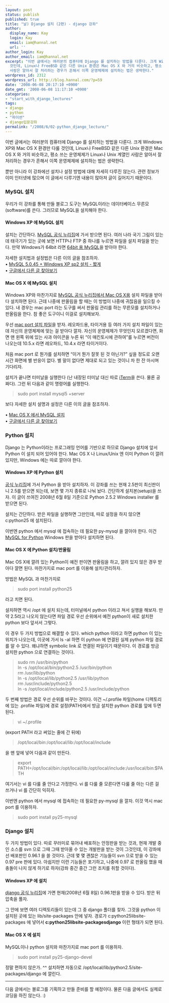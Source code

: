 ```yaml
---
layout: post
status: publish
published: true
title: "날) Django 설치 (2편) - django 강좌"
author:
  display_name: Kay
  login: Kay
  email: iam@hannal.net
  url: ''
author_login: Kay
author_email: iam@hannal.net
excerpt: "이번 글에서는 여러분의 컴퓨터에 Django 를 설치하는 방법을 다룬다. 크게 Windows XP와 Mac OS X 환경만 다룰
  것인데, Linux나 FreeBSD 같은 다른 Unix 환경은 Mac OS X 와 거의 비슷하고, 평소 쓰는 운영체제가 Linux나 Unix 계열인
  사람은 알아서 잘 처리하는 경우가 흔해서 이쪽 운영체제에 설치하는 법은 생략한다."
wordpress_id: 2312
wordpress_url: http://blog.hannal.com/?p=59
date: '2008-06-08 20:17:10 +0900'
date_gmt: '2008-06-08 11:17:10 +0900'
categories:
- "start_with_django_lectures"
tags:
- django
- python
- "파이썬"
- django입문강좌
permalink: "/2008/6/02-python_django_lecture/"
---
```

<p>이번 글에서는 여러분의 컴퓨터에 Django 를 설치하는 방법을 다룬다. 크게 Windows XP와 Mac OS X 환경만 다룰 것인데, Linux나 FreeBSD 같은 다른 Unix 환경은 Mac OS X 와 거의 비슷하고, 평소 쓰는 운영체제가 Linux나 Unix 계열인 사람은 알아서 잘 처리하는 경우가 흔해서 이쪽 운영체제에 설치하는 법은 생략한다.</p>
<p>뿐만 아니라 이 강좌에선 설치나 설정 방법에 대해 자세히 다루진 않는다. 관련 정보가 이미 인터넷에 많으며 이 글에서 다루기엔 내용이 많아져 글이 길어지기 때문이다.</p>
<h3>MySQL 설치</h3>
<p>우리가 이 강좌를 통해 만들 블로그 도구는 MySQL이라는 데이터베이스 무른모(software)를 쓴다. 그러므로 MySQL을 설치해야 한다.</p>
<h4>Windows XP 에 MySQL 설치</h4>
<p>설치는 간단하다. <a href="http://dev.mysql.com/get/Downloads/MySQL-5.0/mysql-essential-5.0.51b-win32.msi/from/pick#mirrors">MySQL 공식 누리집</a>에 가서 받으면 된다. 여러 나라 국기 그림이 있는데 태극기가 있는 곳에 보면 HTTP나 FTP 중 하나를 누르면 파일을 설치 파일을 받는다. 만약 Windows가 64bit 라면 <a href="http://dev.mysql.com/get/Downloads/MySQL-5.0/mysql-essential-5.0.51b-winx64.msi/from/pick#mirrors">64bit 용 MySQL</a>을 받아야 한다.</p>
<p>자세한 설치법과 설정법은 다른 이의 글을 참조하자.<br />
	•	<a href="http://idodream.springnote.com/pages/407176">MySQL 5.0.45 + Windows XP sp2 설치 - 짧게</a><br />
	•	<a href="http://www.google.co.kr/search?complete=1&hl=ko&newwindow=1&q=xp+mysql+설치+utf&btnG=검색&lr=&aq=f">구글에서 다른 글 찾아보기</a></p>
<h4>Mac OS X 에 MySQL 설치</h4>
<p>Windows XP와 마찬가지로 <a href="http://dev.mysql.com/downloads/mysql/5.0.html#macosx-dmg">MySQL 공식 누리집에서 Mac OS X용</a> 설치 파일을 받아다 설치하면 된다. 근데 나중에 판올림을 할 때는 이 방법이 나중에 귀찮음을 일으킬 수 있다. 내 경우는 mac port 라는 도구를 써서 판올림 관리를 하는 무른모를 설치하거나 판올림을 한다. 참 좋은 도구이니 이걸로 설치해보자.</p>
<p>우선 <a href="http://www.macports.org/install.php">mac port 설치 파일</a>을 받자. 레오파드용, 타이거용 등 여러 가지 설치 파일이 있는데 자신의 운영체제에 맞는 걸 받아다 깔자. 자신의 운영체제가 무엇인지 모르겠다면, 화면 맨 왼쪽 위에 있는 사과 아이콘을 누른 뒤 “이 매킨토시에 관하여”를 누르면 버전이 나오는데 10.5.x 라면 레오파드, 10.4.x 라면 타이거이다.</p>
<p>처음 mac port 로 뭔가를 설치하면 “이거 뭔가 잘못 된 것 아닌가?” 싶을 정도로 오랜 시간 화면에 별 반응이 없다. 별 말이 없다면 제대로 되고 있는 것이니 차 한 잔 마시며 기다리자.</p>
<p>설치가 끝나면 터미날을 실행한다 (난 내장된 터미날 대신 따로 <a href="http://iterm.sourceforge.net/">iTerm</a>을 쓴다. 물론 공짜다). 그런 뒤 다음과 같이 명령어를 실행한다.</p>
<blockquote><p>sudo port install mysql5 +server</p></blockquote>
<p>보다 자세한 설치 설명과 설정은 다른 이의 글을 참조하자.</p>
<p>	•	<a href="http://rukikuki.tistory.com/87">Mac OS X 에서 MySQL 설치</a><br />
	•	<a href="http://www.google.co.kr/search?complete=1&hl=ko&newwindow=1&q=macport+mysql+설치+utf&btnG=검색&lr=&aq=f">구글에서 다른 글 찾아보기</a></p>
<h3>Python 설치</h3>
<p>Django 는 Python이라는 프로그래밍 언어를 기반으로 하므로 Django 설치에 앞서 Python 이 설치 되어 있어야 한다. Mac OS X 나 Linux/Unix 엔 이미 Python 이 깔려 있지만, Windows 에는 따로 깔아야 한다.</p>
<h4>Windows XP 에 Python 설치</h4>
<p><a href="http://www.python.org/download">공식 누리집</a>에 가서 Python 을 받아 설치하자. 이 강좌를 쓰는 현재 2.5판이 최신판이니 2.5를 받으면 되는데, 보면 몇 가지 종류로 나눠 놨다. 간단하게 설치본(setup)을 쓰자. 이 글이 쓰여진 2008년 6월 8일 기준으로 Python 2.5.2 Windows installer 를 받으면 된다.</p>
<p>설치는 간단하다. 받은 파일을 실행하면 그만인데, 따로 설정을 하지 않으면 c:python25 에 설치된다.</p>
<p>이번엔 python 에서 mysql 에 접속하는 데 필요한 py-mysql 을 깔아야 한다. 이건 <a href="http://sourceforge.net/project/showfiles.php?group_id=22307&package_id=15775&release_id=491012">MySQL for Python</a> Windows 판을 받아다 설치하면 된다.</p>
<h4>Mac OS X 에 Python 설치/판올림</h4>
<p>Mac OS X에 깔려 있는 Python이 예전 판이면 판올림을 하고, 깔려 있지 않은 경우 받아다 깔면 된다. 마찬가지로 mac port 를 이용해 설치/관리하자.</p>
<p>방법은 MySQL 과 마찬가지로</p>
<blockquote><p>sudo port install python25</p></blockquote>
<p>라고 치면 된다.</p>
<p>설치하면 역시 /opt 에 설치 되는데, 터미널에서 python 이라고 쳐서 실행을 해보자. 만약 2.5라고 나오지 않는다면 파일 경로 우선 순위에서 예전 python이 새로 설치한 python 보다 앞서서 그렇다.</p>
<p>이 경우 두 가지 방법으로 해결할 수 있다. which python 이라고 하면 python 이 있는 위치가 나오는데, 이곳에 가서 ls -al 하면 이 python 에 연결된 실제 python 파일 경로를 알 수 있다. 왜냐하면 symbolic link 로 연결된 파일이기 때문이다. 이 경로를 방금 설치한 python 으로 연결하는 것이다.</p>
<blockquote><p>sudo rm /usr/bin/python<br />
ln -s /opt/local/bin/python2.5 /usr/bin/python<br />
rm /usr/lib/python<br />
ln -s /opt/local/lib/python2.5 /usr/lib/python<br />
rm /usr/include/python2.5<br />
ln -s /opt/local/include/python2.5 /usr/include/python</p></blockquote>
<p>두 번째 방법은 경로 우선 순위를 바꾸는 것이다. 이건  ~/.profile 파일(home 디렉토리에 있는 .profile 파일)에 경로 설정(PATH)에서 방금 설치한 python 경로를 앞에 두면 된다.</p>
<blockquote><p>vi ~/.profile</p></blockquote>
<p>(export PATH 라고 써있는 줄에 간 뒤에)</p>
<blockquote><p>/opt/local/bin:/opt/local/lib:/opt/local/include</p></blockquote>
<p>을 맨 앞에 넣어 다음과 같이 만든다.</p>
<blockquote><p>export PATH=/opt/local/bin:/opt/local/lib:/opt/local/include:/usr/local/bin:$PATH</p></blockquote>
<p>여기서는 vi 를 다룰 줄 안다고 가정한다. vi 를 다룰 줄 모른다면 다룰 줄 아는 다른 걸 쓰거나 vi 를 간단히 익히자.</p>
<p>이번엔 python 에서 mysql 에 접속하는 데 필요한 py-mysql 을 깔자. 이것 역시 mac port 를 이용하자.</p>
<blockquote><p>sudo port install py25-mysql</p></blockquote>
<h3>Django 설치</h3>
<p>두 가지 방법이 있다. 따로 꾸러미로 묶어내 배포하는 안정판을 받는 것과, 현재 개발 중인 소스를 svn 으로 그때 그때 받아올 수 있는 개발판을 받는 것이 그것인데, 이 강좌에선 배포판인 0.96.1 을 쓸 것이다. 근데 몇 몇 괜찮은 기능들이 svn 으로 받을 수 있는 0.97 pre 판에 있다. 아쉽지만 이런 기능들은 포기하고, 나중에 0.97 로 판올림 했을 때 충돌이 나지 않게 하기로 하자(강좌 중간 중간 그런 조치를 취할 것이다).</p>
<h4>Windows XP 에 설치</h4>
<p><a href="http://www.djangoproject.com">django 공식 누리집</a>에 가면 현재(2008년 6월 8일) 0.96.1판을 받을 수 있다. 받은 뒤 압축을 풀자.</p>
<p>그 안에 보면 여러 디렉토리들이 있는데 그 중 django 폴더를 찾자. 그것을 python 이 설치된 곳에 있는 lib/site-packages 안에 넣자. 경로가 c:python25libsite-packages 에 넣어서 <strong>c:python25libsite-packagesdjango</strong> 이런 형태가 되면 된다.</p>
<h4>Mac OS X 에 설치</h4>
<p>MySQL이나 python 설치와 마찬가지로 mac port 를 이용하자.</p>
<blockquote><p>sudo port install py25-django-devel</p></blockquote>
<p>정말 편하지 않은가. ^^ 설치하면 자동으로 /opt/local/lib/python2.5/site-packages/django 에 깔린다.</p>
<hr />
다음 글에서는 블로그를 기획하고 만들 준비를 할 예정이다. 물론 다음 글에서도 실제로 코딩을 하진 않는다. :)</p>
